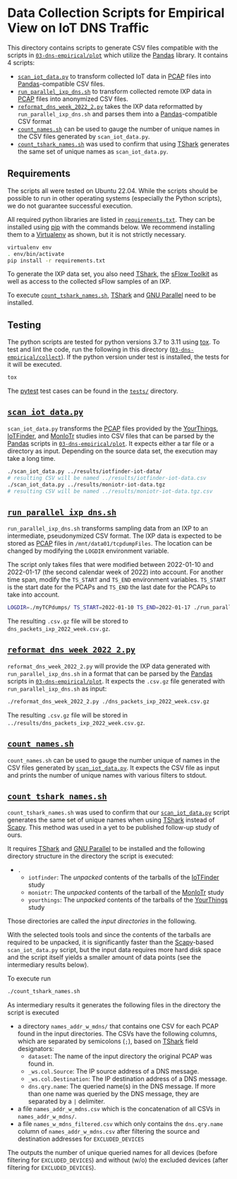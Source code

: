 # Data Collection Scripts for Empirical View on IoT DNS Traffic

This directory contains scripts to generate CSV files compatible with the scripts in
[`03-dns-empirical/plot`](../plot) which utilize the [Pandas] library. It contains 4 scripts:

- [`scan_iot_data.py`](#scan_iot_datapy) to transform collected IoT data in
  [PCAP] files into [Pandas]-compatible CSV files.
- [`run_parallel_ixp_dns.sh`](#run_parallel_ixp_dnssh) to transform collected remote IXP
  data in [PCAP] files into anonymized CSV files.
- [`reformat_dns_week_2022_2.py`](#reformat_dns_week_2022_2py) takes the IXP data reformatted by
  `run_parallel_ixp_dns.sh` and parses them into a [Pandas]-compatible CSV format
- [`count_names.sh`](#count_namessh) can be used to gauge the number of unique names in the CSV files
  generated by `scan_iot_data.py`.
- [`count_tshark_names.sh`](#count_tshark_namessh) was used to confirm that using [TShark] generates
  the same set of unique names as `scan_iot_data.py`.

## Requirements
The scripts all were tested on Ubuntu 22.04. While the scripts should be possible to run in other
operating systems (especially the Python scripts), we do not guarantee successful execution.

All required python libraries are listed in [`requirements.txt`](./requirements.txt). They can be
installed using [pip] with the commands below.
We recommend installing them to a [Virtualenv] as shown, but it is not strictly necessary.

```sh
virtualenv env
. env/bin/activate
pip install -r requirements.txt
```

To generate the IXP data set, you also need [TShark], the [sFlow Toolkit] as well as access to the
collected sFlow samples of an IXP.

To execute [`count_tshark_names.sh`](#count_tshark_namessh), [TShark] and [GNU Parallel] need to be
installed.

## Testing

The python scripts are tested for python versions 3.7 to 3.11 using [tox]. To test and lint the
code, run the following in this directory ([`03-dns-empirical/collect`](./)). If the python version
under test is installed, the tests for it will be executed.

```sh
tox
```

The [pytest] test cases can be found in the [`tests/`](./tests) directory.

## [`scan_iot_data.py`](./scan_iot_data.py)

`scan_iot_data.py` transforms the [PCAP] files provided by the [YourThings], [IoTFinder], and
[MonIoTr] studies into CSV files that can be parsed by the [Pandas] scripts in
[`03-dns-empirical/plot`](../plot). It expects either a tar file or a directory as input. Depending
on the source data set, the execution may take a long time.

```sh
./scan_iot_data.py ../results/iotfinder-iot-data/
# resulting CSV will be named ../results/iotfinder-iot-data.csv
./scan_iot_data.py ../results/moniotr-iot-data.tgz
# resulting CSV will be named ../results/moniotr-iot-data.tgz.csv
```

## [`run_parallel_ixp_dns.sh`](./run_parallel_ixp_dns.sh)

`run_parallel_ixp_dns.sh` transforms sampling data from an IXP to an intermediate, pseudonymized CSV
format. The IXP data is expected to be stored as [PCAP] files in `/mnt/data01/tcpdumpFiles`. The
location can be changed by modifying the `LOGDIR` environment variable.

The script only takes files that were modified between 2022-01-10 and 2022-01-17 (the second
calendar week of 2022) into account. For another time span, modify the `TS_START` and `TS_END`
environment variables. `TS_START` is the start date for the PCAPs and `TS_END` the last date for the
PCAPs to take into account.

```sh
LOGDIR=./myTCPdumps/ TS_START=2022-01-10 TS_END=2022-01-17 ./run_parallel_ixp_dns.sh
```

The resulting `.csv.gz` file will be stored to `dns_packets_ixp_2022_week.csv.gz`.

## [`reformat_dns_week_2022_2.py`](./reformat_dns_week_2022_2.py)

`reformat_dns_week_2022_2.py` will provide the IXP data generated with `run_parallel_ixp_dns.sh` in
a format that can be parsed by the [Pandas] scripts in [`03-dns-empirical/plot`](../plot). It
expects the `.csv.gz` file generated with `run_parallel_ixp_dns.sh` as input:

```sh
./reformat_dns_week_2022_2.py ./dns_packets_ixp_2022_week.csv.gz
```

The resulting `.csv.gz` file will be stored in `../results/dns_packets_ixp_2022_week.csv.gz`.

## [`count_names.sh`](./count_names.sh)

`count_names.sh` can be used to gauge the number unique of names in the CSV files generated by
[`scan_iot_data.py`](#scan_iot_datapy). It expects the CSV file as input and prints the number of
unique names with various filters to stdout.

## [`count_tshark_names.sh`](./count_tshark_names.sh)

`count_tshark_names.sh` was used to confirm that our [`scan_iot_data.py`](#scan_iot_datapy) script
generates the same set of unique names when using [TShark] instead of [Scapy]. This method was used
in a yet to be published follow-up study of ours.

It requires [TShark] and [GNU Parallel] to be installed and the following directory structure in the
directory the script is executed:

- `.`
    - `iotfinder`: The _unpacked_ contents of the tarballs of the [IoTFinder] study
    - `moniotr`: The _unpacked_ contents of the tarball of the [MonIoTr] study
    - `yourthings`: The _unpacked_ contents of the tarballs of the [YourThings] study

Those directories are called the _input directories_ in the following.

With the selected tools tools and since the contents of the tarballs are required to be unpacked, it
is significantly faster than the [Scapy]-based `scan_iot_data.py` script, but the input data
requires more hard disk space and the script itself yields a smaller amount of data points (see the
intermediary results below).

To execute run

```sh
./count_tshark_names.sh
```

As intermediary results it generates the following files in the directory the script is executed

- a directory `names_addr_w_mdns/` that contains one CSV for each PCAP found in the input
  directories. The CSVs have the following columns, which are separated by semicolons (`;`), based
  on [TShark] field designators:
  - `dataset`: The name of the input directory the original PCAP was found in.
  - `_ws.col.Source`: The IP source address of a DNS message.
  - `_ws.col.Destination`: The IP destination address of a DNS message.
  - `dns.qry.name`: The queried name(s) in the DNS message. If more than one name was queried by the
    DNS message, they are separated by a `|` delimiter.
- a file `names_addr_w_mdns.csv` which is the concatenation of all CSVs in `names_addr_w_mdns/`.
- a file `names_w_mdns_filtered.csv` which only contains the `dns.qry.name` column of
  `names_addr_w_mdns.csv` after filtering the source and destination addresses for
  `EXCLUDED_DEVICES`

The outputs the number of unique queried names for all devices (before filtering for
`EXCLUDED_DEVICES`) and without (w/o) the excluded devices (after filtering for `EXCLUDED_DEVICES`).

[PCAP]: https://www.tcpdump.org/
[pip]: https://pip.pypa.io
[Virtualenv]: https://virtualenv.pypa.io
[TShark]: https://www.wireshark.org/docs/wsug_html_chunked/AppToolstshark.html
[sFlow Toolkit]: https://inmon.com/technology/sflowTools.php 
[tox]: https://tox.wiki
[pytest]: https://docs.pytest.org
[Pandas]: https://pandas.pydata.org/
[YourThings]: https://yourthings.info/data/#yourthings-data
[IoTFinder]: https://yourthings.info/data/#iotfinder-data
[MonIoTr]: https://moniotrlab.ccis.neu.edu/imc19/
[Scapy]: https://scapy.net
[GNU Parallel]: https://www.gnu.org/software/parallel/
